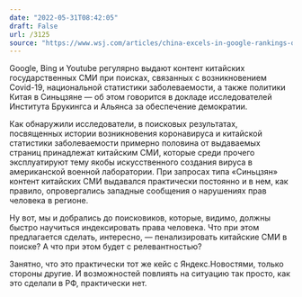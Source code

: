 ```yaml
---
date: "2022-05-31T08:42:05"
draft: False
url: /3125
source: "https://www.wsj.com/articles/china-excels-in-google-rankings-on-xinjiang-and-covid-19-searches-11653645601?mod=djemalertNEWS"
---
```


Google, Bing и Youtube регулярно выдают контент китайских государственных СМИ при поисках, связанных с возникновением Covid-19, национальной статистики заболеваемости, а также политики Китая в Синьцзяне — об этом говорится в докладе исследователей Института Брукингса и Альянса за обеспечение демократии. 

Как обнаружили исследователи, в поисковых результатах, посвященных истории возникновения коронавируса и китайской статистики заболеваемости примерно половина от выдаваемых страниц принадлежат китайским СМИ, которые среди прочего эксплуатируют тему якобы искусственного создания вируса в американской военной лаборатории. При запросах типа «Синьцзян» контент китайских СМИ выдавался практически постоянно и в нем, как правило, опровергались западные сообщения о нарушениях прав человека в регионе. 

Ну вот, мы и добрались до поисковиков, которые, видимо, должны быстро научиться индексировать права человека. Что при этом предлагается сделать, интересно, — пенализировать китайские СМИ в поиске? А что при этом будет с релевантностью? 

Занятно, что это практически тот же кейс с Яндекс.Новостями, только стороны другие. И возможностей повлиять на ситуацию так просто, как это сделали в РФ, практически нет.
